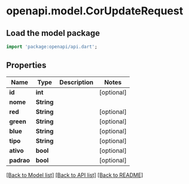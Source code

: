 # openapi.model.CorUpdateRequest

## Load the model package
```dart
import 'package:openapi/api.dart';
```

## Properties
Name | Type | Description | Notes
------------ | ------------- | ------------- | -------------
**id** | **int** |  | [optional] 
**nome** | **String** |  | 
**red** | **String** |  | [optional] 
**green** | **String** |  | [optional] 
**blue** | **String** |  | [optional] 
**tipo** | **String** |  | [optional] 
**ativo** | **bool** |  | [optional] 
**padrao** | **bool** |  | [optional] 

[[Back to Model list]](../README.md#documentation-for-models) [[Back to API list]](../README.md#documentation-for-api-endpoints) [[Back to README]](../README.md)



